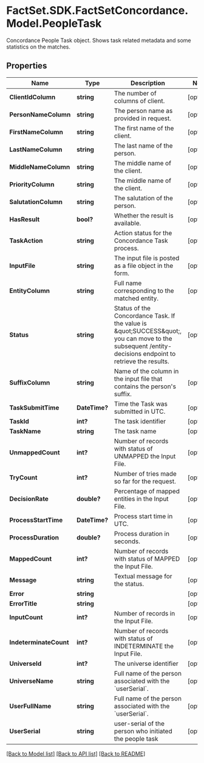 # FactSet.SDK.FactSetConcordance.Model.PeopleTask
Concordance People Task object. Shows task related metadata and some statistics on the matches. 

## Properties

Name | Type | Description | Notes
------------ | ------------- | ------------- | -------------
**ClientIdColumn** | **string** | The number of columns of client.  | [optional] 
**PersonNameColumn** | **string** | The person name as provided in request. | [optional] 
**FirstNameColumn** | **string** | The first name of the client. | [optional] 
**LastNameColumn** | **string** | The last name of the person. | [optional] 
**MiddleNameColumn** | **string** | The middle name of the client. | [optional] 
**PriorityColumn** | **string** | The middle name of the client. | [optional] 
**SalutationColumn** | **string** | The salutation of the person. | [optional] 
**HasResult** | **bool?** | Whether the result is available. | [optional] 
**TaskAction** | **string** | Action status for the Concordance Task process. | [optional] 
**InputFile** | **string** | The input file is posted as a file object in the form.  | [optional] 
**EntityColumn** | **string** | Full name corresponding to the matched entity. | [optional] 
**Status** | **string** | Status of the Concordance Task. If the value is \&quot;SUCCESS\&quot;, you can move to the subsequent /entity-decisions endpoint to retrieve the results. | [optional] 
**SuffixColumn** | **string** | Name of the column in the input file that contains the person&#39;s suffix.  | [optional] 
**TaskSubmitTime** | **DateTime?** | Time the Task was submitted in UTC. | [optional] 
**TaskId** | **int?** | The task identifier | [optional] 
**TaskName** | **string** | The task name | [optional] 
**UnmappedCount** | **int?** | Number of records with status of UNMAPPED the Input File. | [optional] 
**TryCount** | **int?** | Number of tries made so far for the request. | [optional] 
**DecisionRate** | **double?** | Percentage of mapped entities in the Input File. | [optional] 
**ProcessStartTime** | **DateTime?** | Process start time in UTC. | [optional] 
**ProcessDuration** | **double?** | Process duration in seconds. | [optional] 
**MappedCount** | **int?** | Number of records with status of MAPPED the Input File. | [optional] 
**Message** | **string** | Textual message for the status. | [optional] 
**Error** | **string** |  | [optional] 
**ErrorTitle** | **string** |  | [optional] 
**InputCount** | **int?** | Number of records in the Input File. | [optional] 
**IndeterminateCount** | **int?** | Number of records with status of INDETERMINATE the Input File. | [optional] 
**UniverseId** | **int?** | The universe identifier | [optional] 
**UniverseName** | **string** | Full name of the person associated with the &#x60;userSerial&#x60;.  | [optional] 
**UserFullName** | **string** | Full name of the person associated with the &#x60;userSerial&#x60;.  | [optional] 
**UserSerial** | **string** | user-serial of the person who initiated the people task  | [optional] 

[[Back to Model list]](../README.md#documentation-for-models) [[Back to API list]](../README.md#documentation-for-api-endpoints) [[Back to README]](../README.md)

